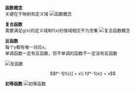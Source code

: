 **函数概念**  
关键在于映射和定义域
![函数概念](../picture/函数概念.png)  

**复合函数**  
需要满足g(x)的定义域和f(x)的值域相交不为空集
![复合函数概念](../picture/复合函数概念.png)

**反函数**  
每个y都有唯一对应x。   
单调函数一定有反函数，但不单调的函数不一定没有反函数  

![反函数](../picture/反函数概念.png)

$$f^-1[f(x)] = x\\ f(f^-1(x)) = x$$


**初等函数** 
![初等函数](../picture/初等函数.png )